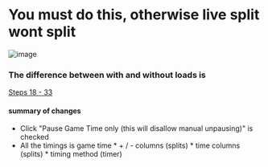 # You must do this, otherwise live split wont split
![image](https://github.com/user-attachments/assets/737e5157-9490-4284-9c24-71c44ae64fdc)
### The difference between with and without loads is
[Steps 18 - 33](https://github.com/Argenticle/scooby-doo-unmasked-any-withoutloads-/wiki/Setup-LiveSplit-for-Autosplit-%E2%80%90-Withoutloads#18-click-pause-game-time-only-this-will-disallow-manual-unpausing)
#### summary of changes
* Click "Pause Game Time only (this will disallow manual unpausing)" is checked
* All the timings is game time
        * + / - columns (splits)
        * time columns (splits)
        * timing method (timer)
